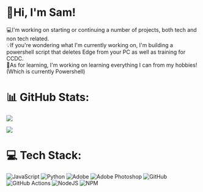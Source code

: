 # 💫Hi, I'm Sam!
💻I'm working on starting or continuing a number of projects, both tech and non tech related.<br>
💡If you're wondering what I'm currently working on, I'm building a powershell script that deletes Edge from your PC as well as training for CCDC. <br>
🌱As for learning, I'm working on learning everything I can from my hobbies! (Which is currently Powershell)<br>

# 📊 GitHub Stats:
![](https://github-readme-streak-stats.herokuapp.com/?user=b-lamer&theme=catppuccin_latte&hide_border=false)<br/>
<!-- ![](https://github-readme-stats.vercel.app/api?username=b-lamer&theme=catppuccin_latte&hide_border=false&include_all_commits=false&count_private=false)<br/> -->
![](https://github-readme-stats.vercel.app/api/top-langs/?username=b-lamer&theme=catppuccin_latte&hide_border=false&include_all_commits=false&count_private=false&layout=compact)

# 💻 Tech Stack:
![JavaScript](https://img.shields.io/badge/javascript-%23323330.svg?style=flat-square&logo=javascript&logoColor=%23F7DF1E) ![Python](https://img.shields.io/badge/python-3670A0?style=flat-square&logo=python&logoColor=ffdd54) ![Adobe](https://img.shields.io/badge/adobe-%23FF0000.svg?style=flat-square&logo=adobe&logoColor=white) ![Adobe Photoshop](https://img.shields.io/badge/adobe%20photoshop-%2331A8FF.svg?style=flat-square&logo=adobe%20photoshop&logoColor=white) ![GitHub](https://img.shields.io/badge/github-%23121011.svg?style=flat-square&logo=github&logoColor=white) ![GitHub Actions](https://img.shields.io/badge/github%20actions-%232671E5.svg?style=flat-square&logo=githubactions&logoColor=white) ![NodeJS](https://img.shields.io/badge/node.js-6DA55F?style=flat-square&logo=node.js&logoColor=white) ![NPM](https://img.shields.io/badge/NPM-%23CB3837.svg?style=flat-square&logo=npm&logoColor=white)


<!-- Proudly created with GPRM ( https://gprm.itsvg.in ) -->
